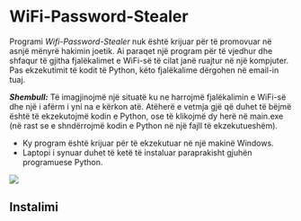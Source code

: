 # WiFi-Password-Stealer
Programi *Wifi-Password-Stealer* nuk është krijuar për të promovuar në asnjë mënyrë hakimin joetik. Ai paraqet një program për të vjedhur dhe shfaqur të gjitha fjalëkalimet e WiFi-së të cilat janë ruajtur në një kompjuter. Pas ekzekutimit të kodit të Python, këto fjalëkalime dërgohen në email-in tuaj.

**_Shembull:_**  Të imagjinojmë një situatë ku ne harrojmë fjalëkalimin e WiFi-së dhe një i afërm i yni na e kërkon atë. Atëherë e vetmja gjë që duhet të bëjmë është të ekzekutojmë kodin e Python, ose të klikojmë dy herë në main.exe (në rast se e shndërrojmë kodin e Python në një fajll të ekzekutueshëm).

* Ky program është krijuar për të ekzekutuar në një makinë Windows.
* Laptopi i synuar duhet të ketë të instaluar paraprakisht gjuhën programuese Python.

![](../pictures/email.jpg)

## Instalimi


